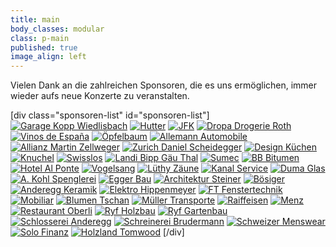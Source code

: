 ```yaml
---
title: main
body_classes: modular
class: p-main
published: true
image_align: left
---
```


Vielen Dank an die zahlreichen Sponsoren, die es uns ermöglichen, immer wieder aufs neue Konzerte zu veranstalten.

[div class="sponsoren-list" id="sponsoren-list"]
[![Garage Kopp Wiedlisbach](garage-kopp.webp)](https://www.garagekopp.ch/)
[![Hutter](hutter.webp)](https://www.hutter-baumaschinen.ch/de/)
[![JFK](jfk.webp)](https://jfk-horse-world.ch/)
[![Dropa Drogerie Roth](dropa-roth.webp)](https://dropa.ch/standorte/dropa-drogerie-roth-wangen)
[![Vinos de España](vinos-espana.webp)](https://www.vinos-de-espana.ch/)
[![Öpfelbaum](oepfelbaum.webp)](http://www.oepfelbaum-recherswil.ch/)
[![Allemann Automobile](allemann-automobile.webp)](https://www.auto-allemann.ch/de/index.html)
[![Allianz  Martin Zellweger](allianz-zellweger.webp)](https://www.allianz.ch/martin.zellweger)
[![Zurich Daniel Scheidegger](zurich-scheidegger.webp)](https://www.zurich.ch/de/standorte/4501-solothurn/generalagentur-daniel-scheidegger)
[![Design Küchen](design-küchen.webp)](https://www.design-kuechen.ch/)
[![Knuchel](knuchel.webp)](http://www.knuchel.swiss/)
[![Swisslos](swisslos.webp)](http://www.swisslos.ch/)
[![Landi Bipp Gäu Thal](landi-bgt.webp)](https://www.landibgt.ch/)
[![Sumec](sumec.webp)](http://www.sumec.ch/)
[![BB Bitumen](bb-bitumen.webp)](https://www.bb-bitumen.ch/)
[![Hotel Al Ponte](al-ponte.webp)](https://www.alponte.ch/home.html)
[![Vogelsang](vogelsang.webp)](https://www.auto-vogelsang.ch/de/)
[![Lüthy Zäune](lüthy-zäune.webp)](http://www.luethy-zaeune.ch/)
[![Kanal Service](kfs.webp)](http://www.kfs.ch/)
[![Duma Glas](duma-glas.webp)](https://www.dumaglas.ch/)
[![A. Kohl Spenglerei](spenglerei-kohl.webp)](http://www.kohl-co.ch/)
[![Egger Bau](egger-bau.webp)](https://www.eggerbau.ch/)
[![Architektur Steiner](architektur-steiner.webp)](https://steinerplus.ch/)
[![Bösiger](bösiger.webp)](https://www.boesiger-gemuese.ch/hofladen)
[![Anderegg Keramik](anderegg-keramik.webp)](http://www.anderegg-keramik.ch/)
[![Elektro Hippenmeyer](hippenmeyer.webp)](http://www.elektro-hippenmeyer.ch/)
[![FT Fenstertechnik](ft.webp)](http://www.ft-ag.ch/)
[![Mobiliar](mobiliar.webp)](https://www.mobiliar.ch/)
[![Blumen Tschan](blumen-tschan.webp)](https://www.blumen-tschan.ch/)
[![Müller Transporte](müller-transporte.webp)](https://www.muellertransporteniederbipp.ch/)
[![Raiffeisen](raiffeisen.webp)](https://www.raiffeisen.ch/gaeu-bipperamt/de.html)
[![Menz](menz.webp)](https://menz.ch/)
[![Restaurant Oberli](restaurant-oberli.webp)](https://www.restaurant-oberli.ch/)
[![Ryf Holzbau](ryf-holzbau.webp)](http://www.ryf-ag.ch/)
[![Ryf Gartenbau](ryf-gartenbau.webp)](http://www.ryfgartenbau.ch/)
[![Schlosserei Anderegg](schlosserei-anderegg.webp)](https://www.schlosserei-anderegg.ch/)
[![Schreinerei Brudermann](schreinerei-brudermann.webp)](https://www.schreinerei-fb.ch/)
[![Schweizer Menswear](schweizer.webp)](https://rschweizer.ch/)
[![Solo Finanz](solo-finanz.webp)](http://www.solofinanz.ch/)
[![Holzland Tomwood](tomwood.webp)](http://www.tomwood.ch/)
[/div]
